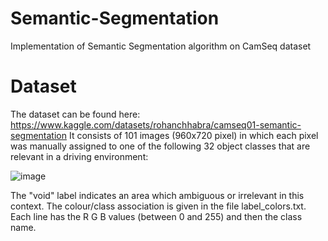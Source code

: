 # Semantic-Segmentation
Implementation of Semantic Segmentation algorithm on CamSeq dataset

# Dataset
The dataset can be found here: https://www.kaggle.com/datasets/rohanchhabra/camseq01-semantic-segmentation
It consists of 101 images (960x720 pixel) in which each pixel was manually assigned to one of the following 32 object classes that are relevant in a driving environment:

![image](https://github.com/Rohan-08/Semantic-Segmentation/assets/25502096/ab1be687-8c36-4696-b39f-91f88f0d2e81)

The "void" label indicates an area which ambiguous or irrelevant in this context. The colour/class association is given in the file label_colors.txt. Each line has the R G B values (between 0 and 255) and then the class name.

